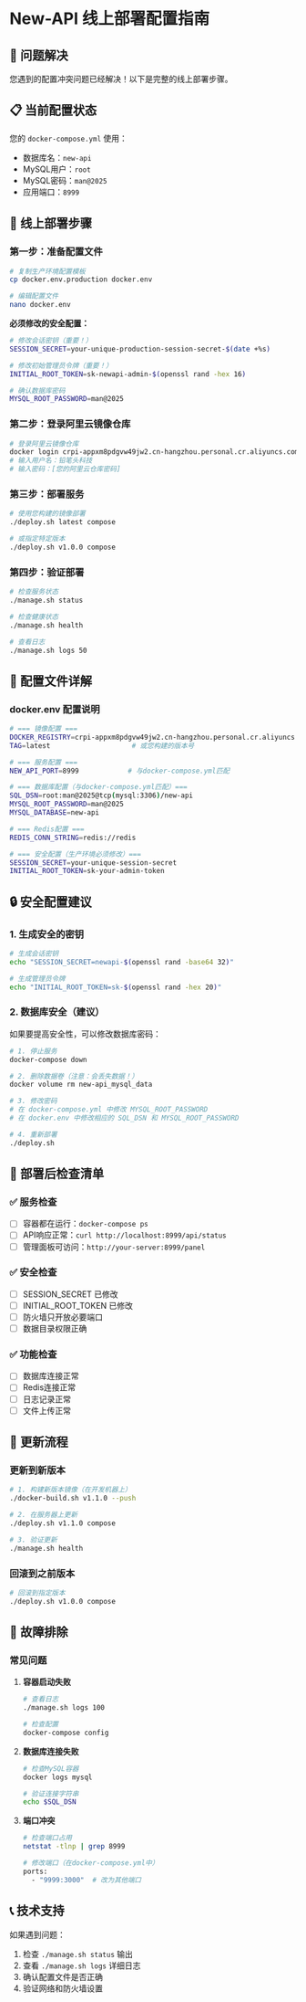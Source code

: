 # New-API 线上部署配置指南

## 🎯 问题解决

您遇到的配置冲突问题已经解决！以下是完整的线上部署步骤。

## 📋 当前配置状态

您的 `docker-compose.yml` 使用：
- 数据库名：`new-api`
- MySQL用户：`root`
- MySQL密码：`man@2025`
- 应用端口：`8999`

## 🚀 线上部署步骤

### 第一步：准备配置文件

```bash
# 复制生产环境配置模板
cp docker.env.production docker.env

# 编辑配置文件
nano docker.env
```

**必须修改的安全配置：**
```bash
# 修改会话密钥（重要！）
SESSION_SECRET=your-unique-production-session-secret-$(date +%s)

# 修改初始管理员令牌（重要！）
INITIAL_ROOT_TOKEN=sk-newapi-admin-$(openssl rand -hex 16)

# 确认数据库密码
MYSQL_ROOT_PASSWORD=man@2025
```

### 第二步：登录阿里云镜像仓库

```bash
# 登录阿里云镜像仓库
docker login crpi-appxm8pdgvw49jw2.cn-hangzhou.personal.cr.aliyuncs.com
# 输入用户名：铅笔头科技
# 输入密码：[您的阿里云仓库密码]
```

### 第三步：部署服务

```bash
# 使用您构建的镜像部署
./deploy.sh latest compose

# 或指定特定版本
./deploy.sh v1.0.0 compose
```

### 第四步：验证部署

```bash
# 检查服务状态
./manage.sh status

# 检查健康状态
./manage.sh health

# 查看日志
./manage.sh logs 50
```

## 🔧 配置文件详解

### docker.env 配置说明

```bash
# === 镜像配置 ===
DOCKER_REGISTRY=crpi-appxm8pdgvw49jw2.cn-hangzhou.personal.cr.aliyuncs.com/blueming3
TAG=latest                    # 或您构建的版本号

# === 服务配置 ===
NEW_API_PORT=8999            # 与docker-compose.yml匹配

# === 数据库配置（与docker-compose.yml匹配）===
SQL_DSN=root:man@2025@tcp(mysql:3306)/new-api
MYSQL_ROOT_PASSWORD=man@2025
MYSQL_DATABASE=new-api

# === Redis配置 ===
REDIS_CONN_STRING=redis://redis

# === 安全配置（生产环境必须修改）===
SESSION_SECRET=your-unique-session-secret
INITIAL_ROOT_TOKEN=sk-your-admin-token
```

## 🔒 安全配置建议

### 1. 生成安全的密钥

```bash
# 生成会话密钥
echo "SESSION_SECRET=newapi-$(openssl rand -base64 32)"

# 生成管理员令牌
echo "INITIAL_ROOT_TOKEN=sk-$(openssl rand -hex 20)"
```

### 2. 数据库安全（建议）

如果要提高安全性，可以修改数据库密码：

```bash
# 1. 停止服务
docker-compose down

# 2. 删除数据卷（注意：会丢失数据！）
docker volume rm new-api_mysql_data

# 3. 修改密码
# 在 docker-compose.yml 中修改 MYSQL_ROOT_PASSWORD
# 在 docker.env 中修改相应的 SQL_DSN 和 MYSQL_ROOT_PASSWORD

# 4. 重新部署
./deploy.sh
```

## 📝 部署后检查清单

### ✅ 服务检查
- [ ] 容器都在运行：`docker-compose ps`
- [ ] API响应正常：`curl http://localhost:8999/api/status`
- [ ] 管理面板可访问：`http://your-server:8999/panel`

### ✅ 安全检查
- [ ] SESSION_SECRET 已修改
- [ ] INITIAL_ROOT_TOKEN 已修改
- [ ] 防火墙只开放必要端口
- [ ] 数据目录权限正确

### ✅ 功能检查
- [ ] 数据库连接正常
- [ ] Redis连接正常
- [ ] 日志记录正常
- [ ] 文件上传正常

## 🔄 更新流程

### 更新到新版本

```bash
# 1. 构建新版本镜像（在开发机器上）
./docker-build.sh v1.1.0 --push

# 2. 在服务器上更新
./deploy.sh v1.1.0 compose

# 3. 验证更新
./manage.sh health
```

### 回滚到之前版本

```bash
# 回滚到指定版本
./deploy.sh v1.0.0 compose
```

## 🚨 故障排除

### 常见问题

1. **容器启动失败**
   ```bash
   # 查看日志
   ./manage.sh logs 100
   
   # 检查配置
   docker-compose config
   ```

2. **数据库连接失败**
   ```bash
   # 检查MySQL容器
   docker logs mysql
   
   # 验证连接字符串
   echo $SQL_DSN
   ```

3. **端口冲突**
   ```bash
   # 检查端口占用
   netstat -tlnp | grep 8999
   
   # 修改端口（在docker-compose.yml中）
   ports:
     - "9999:3000"  # 改为其他端口
   ```

## 📞 技术支持

如果遇到问题：
1. 检查 `./manage.sh status` 输出
2. 查看 `./manage.sh logs` 详细日志
3. 确认配置文件是否正确
4. 验证网络和防火墙设置